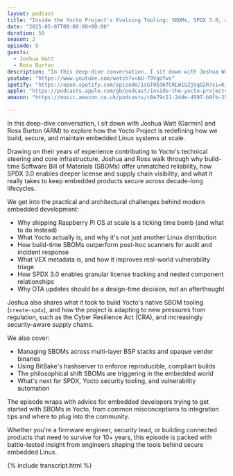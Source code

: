 ```yaml
---
layout: podcast
title: "Inside the Yocto Project's Evolving Tooling: SBOMs, SPDX 3.0, and Secure Embedded Systems"
date: "2025-05-07T00:00:00+00:00"
duration: 50
season: 2
episode: 9
guests:
  - Joshua Watt
  - Ross Burton
description: "In this deep-dive conversation, I sit down with Joshua Watt (Garmin) and Ross Burton (ARM) to explore how the Yocto Project is redefining how we build, secure, and maintain embedded Linux systems at scale."
youtube: "https://www.youtube.com/watch?v=bU-79VgoYws"
spotify: "https://open.spotify.com/episode/1sGT0Ed6fCRLW1GZjVqO2R?si=K_kcVtQNQ0efHzffPly36g"
apple: "https://podcasts.apple.com/gb/podcast/inside-the-yocto-projects-evolving-tooling-sboms-spdx/id1722663295?i=1000706669854"
amazon: "https://music.amazon.co.uk/podcasts/c8e79c21-2dde-4597-b9fb-257ecbc2bf29/episodes/14d4f07d-fe23-44d1-9164-7128584579d2/nerding-out-with-viktor-inside-the-yocto-project's-evolving-tooling-sboms-spdx-3-0-and-secure-embedded-systems"

---
```


In this deep-dive conversation, I sit down with Joshua Watt (Garmin) and Ross Burton (ARM) to explore how the Yocto Project is redefining how we build, secure, and maintain embedded Linux systems at scale.

Drawing on their years of experience contributing to Yocto's technical steering and core infrastructure, Joshua and Ross walk through why build-time Software Bill of Materials (SBOMs) offer unmatched reliability, how SPDX 3.0 enables deeper license and supply chain visibility, and what it really takes to keep embedded products secure across decade-long lifecycles.

We get into the practical and architectural challenges behind modern embedded development:

- Why shipping Raspberry Pi OS at scale is a ticking time bomb (and what to do instead)
- What Yocto actually is, and why it's not just another Linux distribution
- How build-time SBOMs outperform post-hoc scanners for audit and incident response
- What VEX metadata is, and how it improves real-world vulnerability triage
- How SPDX 3.0 enables granular license tracking and nested component relationships
- Why OTA updates should be a design-time decision, not an afterthought

Joshua also shares what it took to build Yocto's native SBOM tooling (`create-spdx`), and how the project is adapting to new pressures from regulation, such as the Cyber Resilience Act (CRA), and increasingly security-aware supply chains.

We also cover:

- Managing SBOMs across multi-layer BSP stacks and opaque vendor binaries
- Using BitBake's hashserver to enforce reproducible, compliant builds
- The philosophical shift SBOMs are triggering in the embedded world
- What's next for SPDX, Yocto security tooling, and vulnerability automation

The episode wraps with advice for embedded developers trying to get started with SBOMs in Yocto, from common misconceptions to integration tips and where to plug into the community.

Whether you're a firmware engineer, security lead, or building connected products that need to survive for 10+ years, this episode is packed with battle-tested insight from engineers shaping the tools behind secure embedded Linux.

{% include transcript.html %}
